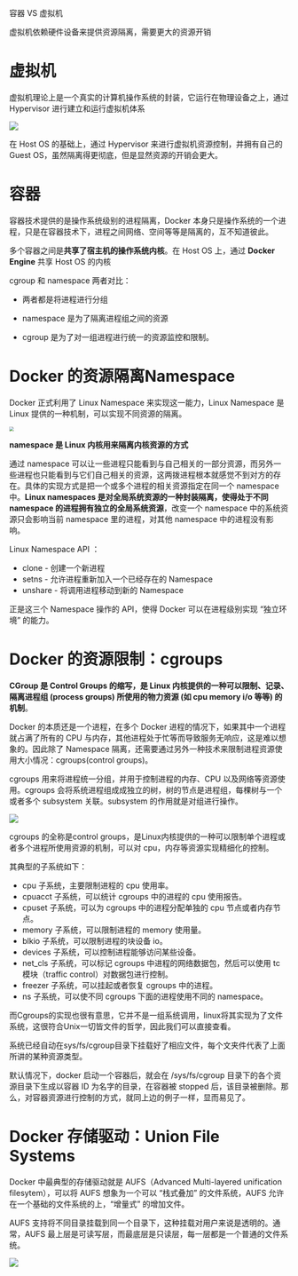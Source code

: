 容器 VS 虚拟机

虚拟机依赖硬件设备来提供资源隔离，需要更大的资源开销



# 虚拟机

虚拟机理论上是一个真实的计算机操作系统的封装，它运行在物理设备之上，通过 Hypervisor 进行建立和运行虚拟机体系

![](https://tva1.sinaimg.cn/large/008i3skNgy1gqj7tf3h07j30hs0j3mxn.jpg)

在 Host OS 的基础上，通过 Hypervisor 来进行虚拟机资源控制，并拥有自己的 Guest OS，虽然隔离得更彻底，但是显然资源的开销会更大。

# 容器

容器技术提供的是操作系统级别的进程隔离，Docker 本身只是操作系统的一个进程，只是在容器技术下，进程之间网络、空间等等是隔离的，互不知道彼此。

多个容器之间是**共享了宿主机的操作系统内核**。在 Host OS 上，通过 **Docker Engine** 共享 Host OS 的内核



cgroup 和 namespace 两者对比：

- 两者都是将进程进行分组

- namespace 是为了隔离进程组之间的资源

- cgroup 是为了对一组进程进行统一的资源监控和限制。



# Docker 的资源隔离Namespace

Docker 正式利用了 Linux Namespace 来实现这一能力，Linux Namespace 是 Linux 提供的一种机制，可以实现不同资源的隔离。

<img src="https://tva1.sinaimg.cn/large/008i3skNgy1gqj8bybq0pj31400okwhh.jpg" style="zoom: 50%;" />

**namespace 是 Linux 内核用来隔离内核资源的方式**

通过 namespace 可以让一些进程只能看到与自己相关的一部分资源，而另外一些进程也只能看到与它们自己相关的资源，这两拨进程根本就感觉不到对方的存在。具体的实现方式是把一个或多个进程的相关资源指定在同一个 namespace 中。**Linux namespaces 是对全局系统资源的一种封装隔离，使得处于不同 namespace 的进程拥有独立的全局系统资源**，改变一个 namespace 中的系统资源只会影响当前 namespace 里的进程，对其他 namespace 中的进程没有影响。





Linux Namespace API ：

- clone - 创建一个新进程
- setns - 允许进程重新加入一个已经存在的 Namespace
- unshare - 将调用进程移动到新的 Namespace

正是这三个 Namespace 操作的 API，使得 Docker 可以在进程级别实现 “独立环境” 的能力。

# Docker 的资源限制：cgroups

**CGroup 是 Control Groups 的缩写，是 Linux 内核提供的一种可以限制、记录、隔离进程组 (process groups) 所使用的物力资源 (如 cpu memory i/o 等等) 的机制**。



Docker 的本质还是一个进程，在多个 Docker 进程的情况下，如果其中一个进程就占满了所有的 CPU 与内存，其他进程处于忙等而导致服务无响应，这是难以想象的。因此除了 Namespace 隔离，还需要通过另外一种技术来限制进程资源使用大小情况：cgroups(control groups)。



cgroups 用来将进程统一分组，并用于控制进程的内存、CPU 以及网络等资源使用。cgroups 会将系统进程组成成独立的树，树的节点是进程组，每棵树与一个或者多个 subsystem 关联。subsystem 的作用就是对组进行操作。

![](https://tva1.sinaimg.cn/large/008i3skNgy1gqj81e5oxuj30hs082aaa.jpg)

cgroups 的全称是control groups，是Linux内核提供的一种可以限制单个进程或者多个进程所使用资源的机制，可以对 cpu，内存等资源实现精细化的控制。

其典型的子系统如下：

- cpu 子系统，主要限制进程的 cpu 使用率。
- cpuacct 子系统，可以统计 cgroups 中的进程的 cpu 使用报告。
- cpuset 子系统，可以为 cgroups 中的进程分配单独的 cpu 节点或者内存节点。
- memory 子系统，可以限制进程的 memory 使用量。
- blkio 子系统，可以限制进程的块设备 io。
- devices 子系统，可以控制进程能够访问某些设备。
- net_cls 子系统，可以标记 cgroups 中进程的网络数据包，然后可以使用 tc 模块（traffic control）对数据包进行控制。
- freezer 子系统，可以挂起或者恢复 cgroups 中的进程。
- ns 子系统，可以使不同 cgroups 下面的进程使用不同的 namespace。

而Cgroups的实现也很有意思，它并不是一组系统调用，linux将其实现为了文件系统，这很符合Unix一切皆文件的哲学，因此我们可以直接查看。



系统已经自动在sys/fs/cgroup目录下挂载好了相应文件，每个文夹件代表了上面所讲的某种资源类型。

默认情况下，docker 启动一个容器后，就会在 /sys/fs/cgroup 目录下的各个资源目录下生成以容器 ID 为名字的目录，在容器被 stopped 后，该目录被删除。那么，对容器资源进行控制的方式，就同上边的例子一样，显而易见了。



# Docker 存储驱动：Union File Systems

Docker 中最典型的存储驱动就是 AUFS（Advanced Multi-layered unification filesytem），可以将 AUFS 想象为一个可以 “栈式叠加” 的文件系统，AUFS 允许在一个基础的文件系统的上，“增量式” 的增加文件。



AUFS 支持将不同目录挂载到同一个目录下，这种挂载对用户来说是透明的。通常，AUFS 最上层是可读写层，而最底层是只读层，每一层都是一个普通的文件系统。

![](https://tva1.sinaimg.cn/large/008i3skNgy1gqj85ts9acj30hs09s0t3.jpg)


